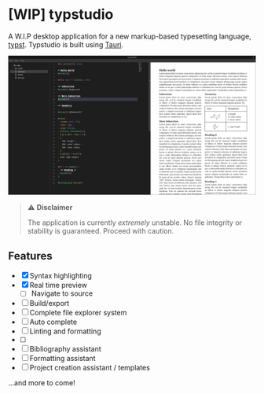 # [WIP] typstudio

A W.I.P desktop application for a new markup-based typesetting language, [typst](https://github.com/typst/typst).
Typstudio is built using [Tauri](https://tauri.app/).

![](.github/assets/screenshot.png)

> ⚠️ **Disclaimer**
>
> The application is currently *extremely* unstable. No file integrity or stability is guaranteed. Proceed with caution. 

## Features
- [x] Syntax highlighting
- [x] Real time preview
    - [ ] Navigate to source
- [ ] Build/export
- [ ] Complete file explorer system
- [ ] Auto complete
- [ ] Linting and formatting
- [ ]
- [ ] Bibliography assistant
- [ ] Formatting assistant
- [ ] Project creation assistant / templates

...and more to come!

